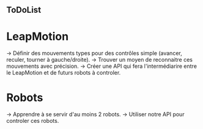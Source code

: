 ## ToDoList

# LeapMotion

-> Définir des mouvements types pour des contrôles simple (avancer, reculer, tourner à gauche/droite).
-> Trouver un moyen de reconnaitre ces mouvements avec précision.
-> Créer une API qui fera l'intermédiarire entre le LeapMotion et de futurs robots à controler.

# Robots

-> Apprendre à se servir d'au moins 2 robots.
-> Utiliser notre API pour controler ces robots.